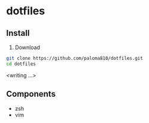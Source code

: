 # dotfiles

## Install

1. Download
```bash
git clone https://github.com/paloma810/dotfiles.git
cd dotfiles
```

<writing ...>
  
## Components
* zsh
* vim
